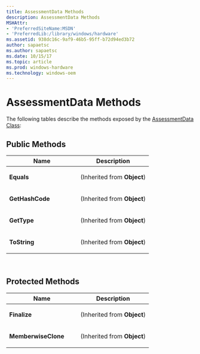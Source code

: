 ```yaml
---
title: AssessmentData Methods
description: AssessmentData Methods
MSHAttr:
- 'PreferredSiteName:MSDN'
- 'PreferredLib:/library/windows/hardware'
ms.assetid: 938dc16c-9af9-46b5-95ff-b72d94ed3b72
author: sapaetsc
ms.author: sapaetsc
ms.date: 10/15/17
ms.topic: article
ms.prod: windows-hardware
ms.technology: windows-oem
---
```


# AssessmentData Methods


The following tables describe the methods exposed by the [AssessmentData Class](assessmentdata-class.md):

## <span id="Public_Methods"></span><span id="public_methods"></span><span id="PUBLIC_METHODS"></span>Public Methods


<table>
<colgroup>
<col width="50%" />
<col width="50%" />
</colgroup>
<thead>
<tr class="header">
<th>Name</th>
<th>Description</th>
</tr>
</thead>
<tbody>
<tr class="odd">
<td><p><strong>Equals</strong></p></td>
<td><p>(Inherited from <strong>Object</strong>)</p></td>
</tr>
<tr class="even">
<td><p><strong>GetHashCode</strong></p></td>
<td><p>(Inherited from <strong>Object</strong>)</p></td>
</tr>
<tr class="odd">
<td><p><strong>GetType</strong></p></td>
<td><p>(Inherited from <strong>Object</strong>)</p></td>
</tr>
<tr class="even">
<td><p><strong>ToString</strong></p></td>
<td><p>(Inherited from <strong>Object</strong>)</p></td>
</tr>
</tbody>
</table>

 

## <span id="Protected_Methods"></span><span id="protected_methods"></span><span id="PROTECTED_METHODS"></span>Protected Methods


<table>
<colgroup>
<col width="50%" />
<col width="50%" />
</colgroup>
<thead>
<tr class="header">
<th>Name</th>
<th>Description</th>
</tr>
</thead>
<tbody>
<tr class="odd">
<td><p><strong>Finalize</strong></p></td>
<td><p>(Inherited from <strong>Object</strong>)</p></td>
</tr>
<tr class="even">
<td><p><strong>MemberwiseClone</strong></p></td>
<td><p>(Inherited from <strong>Object</strong>)</p></td>
</tr>
</tbody>
</table>

 

 

 







